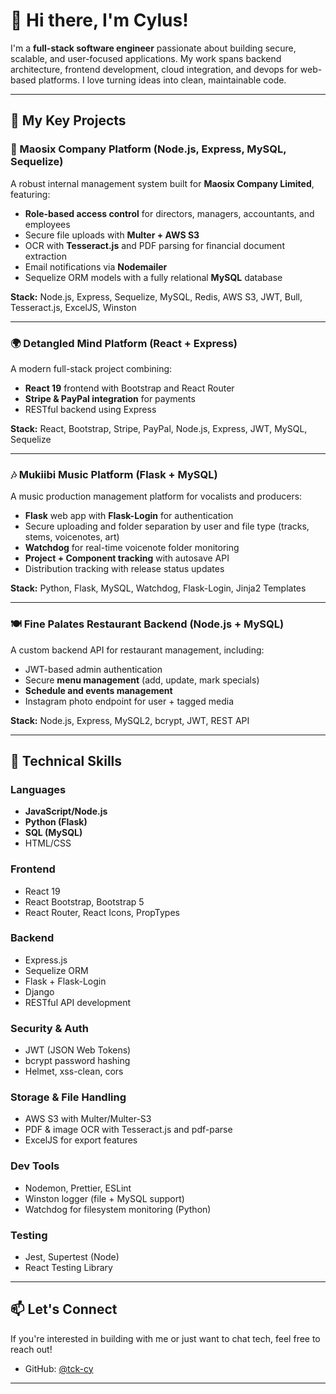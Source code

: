 # 👋 Hi there, I'm Cylus!

I'm a **full-stack software engineer** passionate about building secure, scalable, and user-focused applications. My work spans backend architecture, frontend development, cloud integration, and devops for web-based platforms. I love turning ideas into clean, maintainable code.

---

## 🚀 My Key Projects

### 🔧 Maosix Company Platform (Node.js, Express, MySQL, Sequelize)

A robust internal management system built for **Maosix Company Limited**, featuring:

* **Role-based access control** for directors, managers, accountants, and employees
* Secure file uploads with **Multer + AWS S3**
* OCR with **Tesseract.js** and PDF parsing for financial document extraction
* Email notifications via **Nodemailer**
* Sequelize ORM models with a fully relational **MySQL** database

**Stack:** Node.js, Express, Sequelize, MySQL, Redis, AWS S3, JWT, Bull, Tesseract.js, ExcelJS, Winston

---

### 🌍 Detangled Mind Platform (React + Express)

A modern full-stack project combining:

* **React 19** frontend with Bootstrap and React Router
* **Stripe & PayPal integration** for payments
* RESTful backend using Express

**Stack:** React, Bootstrap, Stripe, PayPal, Node.js, Express, JWT, MySQL, Sequelize

---

### 🎶 Mukiibi Music Platform (Flask + MySQL)

A music production management platform for vocalists and producers:

* **Flask** web app with **Flask-Login** for authentication
* Secure uploading and folder separation by user and file type (tracks, stems, voicenotes, art)
* **Watchdog** for real-time voicenote folder monitoring
* **Project + Component tracking** with autosave API
* Distribution tracking with release status updates

**Stack:** Python, Flask, MySQL, Watchdog, Flask-Login, Jinja2 Templates

---

### 🍽 Fine Palates Restaurant Backend (Node.js + MySQL)

A custom backend API for restaurant management, including:

* JWT-based admin authentication
* Secure **menu management** (add, update, mark specials)
* **Schedule and events management**
* Instagram photo endpoint for user + tagged media

**Stack:** Node.js, Express, MySQL2, bcrypt, JWT, REST API

---

## 💼 Technical Skills

### Languages

* **JavaScript/Node.js**
* **Python (Flask)**
* **SQL (MySQL)**
* HTML/CSS

### Frontend

* React 19
* React Bootstrap, Bootstrap 5
* React Router, React Icons, PropTypes

### Backend

* Express.js
* Sequelize ORM
* Flask + Flask-Login
* Django
* RESTful API development

### Security & Auth

* JWT (JSON Web Tokens)
* bcrypt password hashing
* Helmet, xss-clean, cors

### Storage & File Handling

* AWS S3 with Multer/Multer-S3
* PDF & image OCR with Tesseract.js and pdf-parse
* ExcelJS for export features

### Dev Tools

* Nodemon, Prettier, ESLint
* Winston logger (file + MySQL support)
* Watchdog for filesystem monitoring (Python)

### Testing

* Jest, Supertest (Node)
* React Testing Library

---

## 📫 Let's Connect

If you're interested in building with me or just want to chat tech, feel free to reach out!

* GitHub: [@tck-cy](https://github.com/tck-cy)



---

